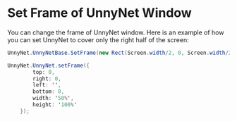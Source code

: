 # Set Frame of UnnyNet Window

You can change the frame of UnnyNet window. 
Here is an example of how you can set UnnyNet to cover only the right half of the screen:

```csharp fct_label="Unity"
UnnyNet.UnnyNetBase.SetFrame(new Rect(Screen.width/2, 0, Screen.width/2, Screen.height));
```

```csharp fct_label="JavaScript"
UnnyNet.UnnyNet.setFrame({
        top: 0,
        right: 0,
        left: '',
        bottom: 0,
        width: '50%',
        height: '100%'
    });
```
